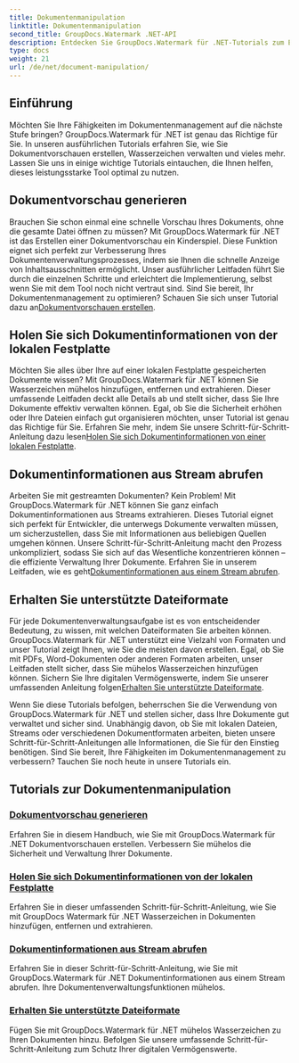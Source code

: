 ```yaml
---
title: Dokumentenmanipulation
linktitle: Dokumentenmanipulation
second_title: GroupDocs.Watermark .NET-API
description: Entdecken Sie GroupDocs.Watermark für .NET-Tutorials zum Erstellen von Dokumentvorschauen und zum Verwalten von Wasserzeichen. Verbessern Sie die Dokumentensicherheit und -verwaltung.
type: docs
weight: 21
url: /de/net/document-manipulation/
---
```

## Einführung

Möchten Sie Ihre Fähigkeiten im Dokumentenmanagement auf die nächste Stufe bringen? GroupDocs.Watermark für .NET ist genau das Richtige für Sie. In unseren ausführlichen Tutorials erfahren Sie, wie Sie Dokumentvorschauen erstellen, Wasserzeichen verwalten und vieles mehr. Lassen Sie uns in einige wichtige Tutorials eintauchen, die Ihnen helfen, dieses leistungsstarke Tool optimal zu nutzen.


## Dokumentvorschau generieren
 Brauchen Sie schon einmal eine schnelle Vorschau Ihres Dokuments, ohne die gesamte Datei öffnen zu müssen? Mit GroupDocs.Watermark für .NET ist das Erstellen einer Dokumentvorschau ein Kinderspiel. Diese Funktion eignet sich perfekt zur Verbesserung Ihres Dokumentenverwaltungsprozesses, indem sie Ihnen die schnelle Anzeige von Inhaltsausschnitten ermöglicht. Unser ausführlicher Leitfaden führt Sie durch die einzelnen Schritte und erleichtert die Implementierung, selbst wenn Sie mit dem Tool noch nicht vertraut sind. Sind Sie bereit, Ihr Dokumentenmanagement zu optimieren? Schauen Sie sich unser Tutorial dazu an[Dokumentvorschauen erstellen](./generate-document-preview/).

## Holen Sie sich Dokumentinformationen von der lokalen Festplatte
Möchten Sie alles über Ihre auf einer lokalen Festplatte gespeicherten Dokumente wissen? Mit GroupDocs.Watermark für .NET können Sie Wasserzeichen mühelos hinzufügen, entfernen und extrahieren. Dieser umfassende Leitfaden deckt alle Details ab und stellt sicher, dass Sie Ihre Dokumente effektiv verwalten können. Egal, ob Sie die Sicherheit erhöhen oder Ihre Dateien einfach gut organisieren möchten, unser Tutorial ist genau das Richtige für Sie. Erfahren Sie mehr, indem Sie unsere Schritt-für-Schritt-Anleitung dazu lesen[Holen Sie sich Dokumentinformationen von einer lokalen Festplatte](./get-document-info-local-disk/).

## Dokumentinformationen aus Stream abrufen
 Arbeiten Sie mit gestreamten Dokumenten? Kein Problem! Mit GroupDocs.Watermark für .NET können Sie ganz einfach Dokumentinformationen aus Streams extrahieren. Dieses Tutorial eignet sich perfekt für Entwickler, die unterwegs Dokumente verwalten müssen, um sicherzustellen, dass Sie mit Informationen aus beliebigen Quellen umgehen können. Unsere Schritt-für-Schritt-Anleitung macht den Prozess unkompliziert, sodass Sie sich auf das Wesentliche konzentrieren können – die effiziente Verwaltung Ihrer Dokumente. Erfahren Sie in unserem Leitfaden, wie es geht[Dokumentinformationen aus einem Stream abrufen](./get-document-info-stream/).

## Erhalten Sie unterstützte Dateiformate
 Für jede Dokumentenverwaltungsaufgabe ist es von entscheidender Bedeutung, zu wissen, mit welchen Dateiformaten Sie arbeiten können. GroupDocs.Watermark für .NET unterstützt eine Vielzahl von Formaten und unser Tutorial zeigt Ihnen, wie Sie die meisten davon erstellen. Egal, ob Sie mit PDFs, Word-Dokumenten oder anderen Formaten arbeiten, unser Leitfaden stellt sicher, dass Sie mühelos Wasserzeichen hinzufügen können. Sichern Sie Ihre digitalen Vermögenswerte, indem Sie unserer umfassenden Anleitung folgen[Erhalten Sie unterstützte Dateiformate](./get-supported-file-formats/).

Wenn Sie diese Tutorials befolgen, beherrschen Sie die Verwendung von GroupDocs.Watermark für .NET und stellen sicher, dass Ihre Dokumente gut verwaltet und sicher sind. Unabhängig davon, ob Sie mit lokalen Dateien, Streams oder verschiedenen Dokumentformaten arbeiten, bieten unsere Schritt-für-Schritt-Anleitungen alle Informationen, die Sie für den Einstieg benötigen. Sind Sie bereit, Ihre Fähigkeiten im Dokumentenmanagement zu verbessern? Tauchen Sie noch heute in unsere Tutorials ein.
## Tutorials zur Dokumentenmanipulation
### [Dokumentvorschau generieren](./generate-document-preview/)
Erfahren Sie in diesem Handbuch, wie Sie mit GroupDocs.Watermark für .NET Dokumentvorschauen erstellen. Verbessern Sie mühelos die Sicherheit und Verwaltung Ihrer Dokumente.
### [Holen Sie sich Dokumentinformationen von der lokalen Festplatte](./get-document-info-local-disk/)
Erfahren Sie in dieser umfassenden Schritt-für-Schritt-Anleitung, wie Sie mit GroupDocs Watermark für .NET Wasserzeichen in Dokumenten hinzufügen, entfernen und extrahieren.
### [Dokumentinformationen aus Stream abrufen](./get-document-info-stream/)
Erfahren Sie in dieser Schritt-für-Schritt-Anleitung, wie Sie mit GroupDocs.Watermark für .NET Dokumentinformationen aus einem Stream abrufen. Ihre Dokumentenverwaltungsfunktionen mühelos.
### [Erhalten Sie unterstützte Dateiformate](./get-supported-file-formats/)
Fügen Sie mit GroupDocs.Watermark für .NET mühelos Wasserzeichen zu Ihren Dokumenten hinzu. Befolgen Sie unsere umfassende Schritt-für-Schritt-Anleitung zum Schutz Ihrer digitalen Vermögenswerte.